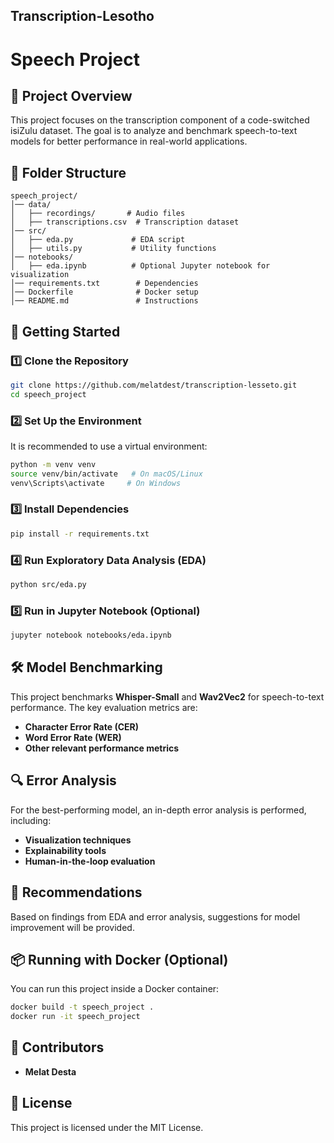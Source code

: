 
## Transcription-Lesotho



# Speech Project

## 📌 Project Overview
This project focuses on the transcription component of a code-switched isiZulu dataset. The goal is to analyze and benchmark speech-to-text models for better performance in real-world applications.

## 📂 Folder Structure
```
speech_project/
│── data/
│   ├── recordings/       # Audio files
│   ├── transcriptions.csv  # Transcription dataset
│── src/
│   ├── eda.py             # EDA script
│   ├── utils.py           # Utility functions
│── notebooks/
│   ├── eda.ipynb          # Optional Jupyter notebook for visualization
│── requirements.txt        # Dependencies
│── Dockerfile              # Docker setup
│── README.md               # Instructions
```

## 🚀 Getting Started
### 1️⃣ Clone the Repository
```bash
git clone https://github.com/melatdest/transcription-lesseto.git
cd speech_project
```

### 2️⃣ Set Up the Environment
It is recommended to use a virtual environment:
```bash
python -m venv venv
source venv/bin/activate   # On macOS/Linux
venv\Scripts\activate     # On Windows
```

### 3️⃣ Install Dependencies
```bash
pip install -r requirements.txt
```

### 4️⃣ Run Exploratory Data Analysis (EDA)
```bash
python src/eda.py
```

### 5️⃣ Run in Jupyter Notebook (Optional)
```bash
jupyter notebook notebooks/eda.ipynb
```

## 🛠 Model Benchmarking
This project benchmarks **Whisper-Small** and **Wav2Vec2** for speech-to-text performance. The key evaluation metrics are:
- **Character Error Rate (CER)**
- **Word Error Rate (WER)**
- **Other relevant performance metrics**

## 🔍 Error Analysis
For the best-performing model, an in-depth error analysis is performed, including:
- **Visualization techniques**
- **Explainability tools**
- **Human-in-the-loop evaluation**

## 📝 Recommendations
Based on findings from EDA and error analysis, suggestions for model improvement will be provided.

## 📦 Running with Docker (Optional)
You can run this project inside a Docker container:
```bash
docker build -t speech_project .
docker run -it speech_project
```

## 👥 Contributors
- **Melat Desta** 

## 📜 License
This project is licensed under the MIT License.


